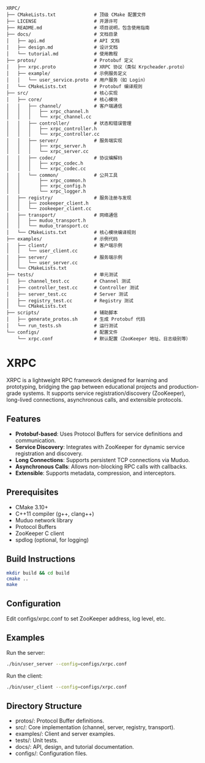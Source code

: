 ```
XRPC/
├── CMakeLists.txt              # 顶级 CMake 配置文件
├── LICENSE                     # 开源许可
├── README.md                   # 项目说明，包含使用指南
├── docs/                       # 文档目录
│   ├── api.md                  # API 文档
│   ├── design.md               # 设计文档
│   └── tutorial.md             # 使用教程
├── protos/                     # Protobuf 定义
│   ├── xrpc.proto              # XRPC 协议（类似 Krpcheader.proto）
│   ├── example/                # 示例服务定义
│   │   └── user_service.proto  # 用户服务（如 Login）
│   └── CMakeLists.txt          # Protobuf 编译规则
├── src/                        # 核心实现
│   ├── core/                   # 核心模块
│   │   ├── channel/            # 客户端通信
│   │   │   ├── xrpc_channel.h
│   │   │   └── xrpc_channel.cc
│   │   ├── controller/         # 状态和错误管理
│   │   │   ├── xrpc_controller.h
│   │   │   └── xrpc_controller.cc
│   │   ├── server/             # 服务端实现
│   │   │   ├── xrpc_server.h
│   │   │   └── xrpc_server.cc
│   │   ├── codec/              # 协议编解码
│   │   │   ├── xrpc_codec.h
│   │   │   └── xrpc_codec.cc
│   │   └── common/             # 公共工具
│   │       ├── xrpc_common.h
│   │       ├── xrpc_config.h
│   │       └── xrpc_logger.h
│   ├── registry/               # 服务注册与发现
│   │   ├── zookeeper_client.h
│   │   └── zookeeper_client.cc
│   ├── transport/              # 网络通信
│   │   ├── muduo_transport.h
│   │   └── muduo_transport.cc
│   └── CMakeLists.txt          # 核心模块编译规则
├── examples/                   # 示例代码
│   ├── client/                 # 客户端示例
│   │   └── user_client.cc
│   ├── server/                 # 服务端示例
│   │   └── user_server.cc
│   └── CMakeLists.txt
├── tests/                      # 单元测试
│   ├── channel_test.cc         # Channel 测试
│   ├── controller_test.cc      # Controller 测试
│   ├── server_test.cc          # Server 测试
│   ├── registry_test.cc        # Registry 测试
│   └── CMakeLists.txt
├── scripts/                    # 辅助脚本
│   ├── generate_protos.sh      # 生成 Protobuf 代码
│   └── run_tests.sh            # 运行测试
└── configs/                    # 配置文件
    └── xrpc.conf               # 默认配置（ZooKeeper 地址、日志级别等）
```

# XRPC

XRPC is a lightweight RPC framework designed for learning and prototyping, bridging the gap between educational projects and production-grade systems. It supports service registration/discovery (ZooKeeper), long-lived connections, asynchronous calls, and extensible protocols.

## Features
- **Protobuf-based**: Uses Protocol Buffers for service definitions and communication.
- **Service Discovery**: Integrates with ZooKeeper for dynamic service registration and discovery.
- **Long Connections**: Supports persistent TCP connections via Muduo.
- **Asynchronous Calls**: Allows non-blocking RPC calls with callbacks.
- **Extensible**: Supports metadata, compression, and interceptors.

## Prerequisites
- CMake 3.10+
- C++11 compiler (g++, clang++)
- Muduo network library
- Protocol Buffers
- ZooKeeper C client
- spdlog (optional, for logging)

## Build Instructions
```bash
mkdir build && cd build
cmake ..
make
```

## Configuration
Edit configs/xrpc.conf to set ZooKeeper address, log level, etc.

## Examples

Run the server:
```bash
./bin/user_server --config=configs/xrpc.conf
```

Run the client:
```bash
./bin/user_client --config=configs/xrpc.conf
```

## Directory Structure

- protos/: Protocol Buffer definitions.
- src/: Core implementation (channel, server, registry, transport).
- examples/: Client and server examples.
- tests/: Unit tests.
- docs/: API, design, and tutorial documentation.
- configs/: Configuration files.